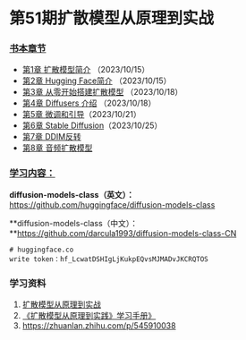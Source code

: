 # 第51期扩散模型从原理到实战

### [书本章节](docs/diffusion_models_51/README.md)
 - [第1章 扩散模型简介](docs/diffusion_models_51/part01.md) （2023/10/15）
 - [第2章 Hugging Face简介](docs/diffusion_models_51/part02.md) （2023/10/15）
 - [第3章 从零开始搭建扩散模型](docs/diffusion_models_51/part03.md) （2023/10/18）
 - [第4章  Diffusers 介绍](docs/diffusion_models_51/part04.md) （2023/10/18）
 - [第5章 微调和引导](docs/diffusion_models_51/part05.md)（2023/10/21）
 - [第6章 Stable Diffusion](docs/diffusion_models_51/part06.md)（2023/10/25）
 - [第7章 DDIM反转](docs/diffusion_models_51/part07.md)
 - [第8章 音频扩散模型](docs/diffusion_models_51/part08.md)

### [学习内容：](docs/diffusion_models_51/README.md)

**diffusion-models-class（英文）：** https://github.com/huggingface/diffusion-models-class

**diffusion-models-class（中文）：**https://github.com/darcula1993/diffusion-models-class-CN



```shell
# huggingface.co 
write token：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
```

### 学习资料
1. [扩散模型从原理到实战](https://item.jd.com/14193538.html)
2. [《扩散模型从原理到实践》学习手册》](https://datawhaler.feishu.cn/docx/PfUFdqkoOoGeqBx6dYVclVWwntd)
3. https://zhuanlan.zhihu.com/p/545910038